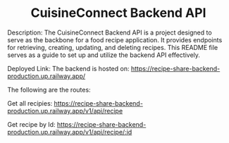 <h1 align = "center"> CuisineConnect Backend API</h1>

Description:
The CuisineConnect Backend API is a project designed to serve as the backbone for a food recipe application. It provides endpoints for retrieving, creating, updating, and deleting recipes. This README file serves as a guide to set up and utilize the backend API effectively.

Deployed Link: The backend is hosted on:
https://recipe-share-backend-production.up.railway.app/

The following are the routes: 

Get all recipies: https://recipe-share-backend-production.up.railway.app/v1/api/recipe

Get recipe by Id: https://recipe-share-backend-production.up.railway.app/v1/api/recipe/:id


